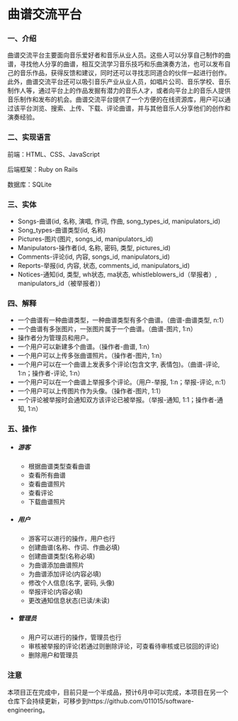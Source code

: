 # 曲谱交流平台

### 一、介绍

曲谱交流平台主要面向音乐爱好者和音乐从业人员。这些人可以分享自己制作的曲谱，寻找他人分享的曲谱，相互交流学习音乐技巧和乐曲演奏方法，也可以发布自己的音乐作品，获得反馈和建议，同时还可以寻找志同道合的伙伴一起进行创作。此外，曲谱交流平台还可以吸引音乐产业从业人员，如唱片公司、音乐学校、音乐制作人等，通过平台上的作品发掘有潜力的音乐人才，或者向平台上的音乐人提供音乐制作和发布的机会。曲谱交流平台提供了一个方便的在线资源库，用户可以通过该平台浏览、搜索、上传、下载、评论曲谱，并与其他音乐人分享他们的创作和演奏经验。

### 二、实现语言

前端：HTML、CSS、JavaScript

后端框架：Ruby on Rails

数据库：SQLite

### 三、实体

- Songs-曲谱(id, 名称, 演唱, 作词, 作曲, song_types_id, manipulators_id)
- Song_types-曲谱类型(id, 名称)
- Pictures-图片(图片, songs_id, manipulators_id)
- Manipulators-操作者(id, 名称, 密码, 类型, pictures_id)
- Comments-评论(id, 内容, songs_id, manipulators_id)
- Reports-举报(id, 内容, 状态, comments_id, manipulators_id)
- Notices-通知(id, 类型, wh状态, ma状态, whistleblowers_id（举报者）, manipulators_id（被举报者）)

### 四、解释

- 一个曲谱有一种曲谱类型，一种曲谱类型有多个曲谱。（曲谱-曲谱类型, n:1）
- 一个曲谱有多张图片，一张图片属于一个曲谱。（曲谱-图片, 1:n）
- 操作者分为管理员和用户。
- 一个用户可以新建多个曲谱。（操作者-曲谱, 1:n）
- 一个用户可以上传多张曲谱照片。（操作者-图片, 1:n）
- 一个用户可以在一个曲谱上发表多个评论(包含文字, 表情包)。（曲谱-评论, 1:n；操作者-评论, 1:n）
- 一个用户可以在一个曲谱上举报多个评论。（用户-举报, 1:n；举报-评论, n:1）
- 一个用户可以上传图片作为头像。（操作者-图片, 1:1）
- 一个评论被举报时会通知双方该评论已被举报。（举报-通知, 1:1；操作者-通知, 1:n）

### 五、操作

- ##### 游客

  - 根据曲谱类型查看曲谱
  - 查看所有曲谱
  - 查看曲谱照片
  - 查看评论
  - 下载曲谱照片

- ##### 用户

  - 游客可以进行的操作，用户也行
  - 创建曲谱(名称、作词、作曲必填)
  - 创建曲谱类型(名称必填)
  - 为曲谱添加曲谱照片
  - 为曲谱添加评论(内容必填)
  - 修改个人信息(名字, 密码, 头像)
  - 举报评论(内容必填)
  - 更改通知信息状态(已读/未读)
  
- ##### 管理员

  - 用户可以进行的操作，管理员也行
  - 审核被举报的评论(若通过则删除评论，可查看待审核或已驳回的评论)
  - 删除用户和管理员



### 注意

本项目正在完成中，目前只是一个半成品，预计6月中可以完成，本项目在另一个仓库下会持续更新，可移步到https://github.com/011015/software-engineering。
